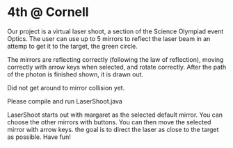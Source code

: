 # 4th @ Cornell

Our project is a virtual laser shoot, a section of the Science Olympiad event Optics. The user can use up to 5 mirrors to reflect the laser beam in an attemp to get it to the target, the green circle. 

The mirrors are reflecting correctly (following the law of reflection), moving correctly with arrow keys when selected, and rotate correctly. After the path of the photon is finished shown, it is drawn out.

Did not get around to mirror collision yet.

Please compile and run LaserShoot.java

LaserShoot starts out with margaret as the selected default mirror. You can choose the other mirrors with buttons. You can then move the selected mirror with arrow keys. the goal is to direct the laser as close to the target as possible. Have fun!
